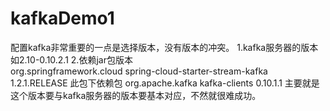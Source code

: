 # kafkaDemo1
配置kafka非常重要的一点是选择版本，没有版本的冲突。
1.kafka服务器的版本 如2.10-0.10.2.1
2.依赖jar包版本 		
    <dependency>
			<groupId>org.springframework.cloud</groupId>
			<artifactId>spring-cloud-starter-stream-kafka</artifactId>
			<version>1.2.1.RELEASE</version>
		</dependency>
此包下依赖包
    <dependency>
			<groupId>org.apache.kafka</groupId>
			<artifactId>kafka-clients</artifactId>
			<version>0.10.1.1</version>
		</dependency>
主要就是这个版本要与kafka服务器的版本要基本对应，不然就很难成功。
